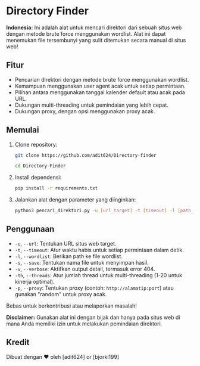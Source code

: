 # Directory Finder

**Indonesia:** Ini adalah alat untuk mencari direktori dari sebuah situs web dengan metode brute force menggunakan wordlist. Alat ini dapat menemukan file tersembunyi yang sulit ditemukan secara manual di situs web!

## Fitur

- Pencarian direktori dengan metode brute force menggunakan wordlist.
- Kemampuan menggunakan user agent acak untuk setiap permintaan.
- Pilihan antara menggunakan tanggal kalender default atau acak pada URL.
- Dukungan multi-threading untuk pemindaian yang lebih cepat.
- Dukungan proxy, dengan opsi menggunakan proxy acak.

## Memulai

1. Clone repository:

    ```bash
    git clone https://github.com/adit624/Directory-finder
    ```
    ```bash
    cd Directory-Finder
    ```
3. Install dependensi:

    ```bash
    pip install -r requirements.txt
    ```

4. Jalankan alat dengan parameter yang diinginkan:

    ```bash
    python3 pencari_direktori.py -u [url_target] -t [timeout] -l [path_wordlist] -s [nama_file_simpan] -v -th [threads] -p [proxy]
    ```

## Penggunaan

- `-u`, `--url`: Tentukan URL situs web target.
- `-t`, `--timeout`: Atur waktu habis untuk setiap permintaan dalam detik.
- `-l`, `--wordlist`: Berikan path ke file wordlist.
- `-s`, `--save`: Tentukan nama file untuk menyimpan hasil.
- `-v`, `--verbose`: Aktifkan output detail, termasuk error 404.
- `-th`, `--threads`: Atur jumlah thread untuk multi-threading (1-20 untuk kinerja optimal).
- `-p`, `--proxy`: Tentukan proxy (contoh: `http://alamatip:port`) atau gunakan "random" untuk proxy acak.

Bebas untuk berkontribusi atau melaporkan masalah!

**Disclaimer:** Gunakan alat ini dengan bijak dan hanya pada situs web di mana Anda memiliki izin untuk melakukan pemindaian direktori.

## Kredit

Dibuat dengan ❤️ oleh [adit624] or [bjorki199]
